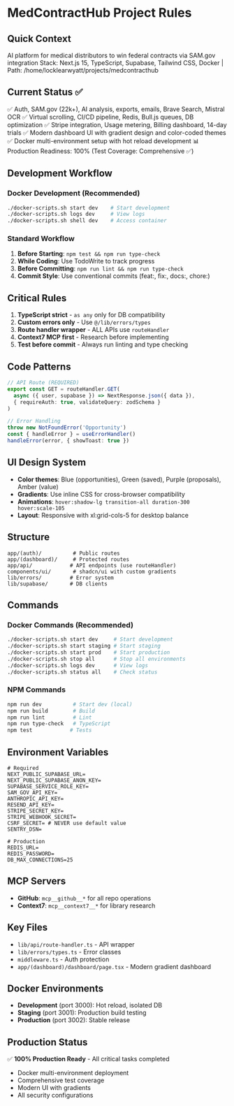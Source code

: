 # MedContractHub Project Rules

## Quick Context
AI platform for medical distributors to win federal contracts via SAM.gov integration
Stack: Next.js 15, TypeScript, Supabase, Tailwind CSS, Docker | Path: /home/locklearwyatt/projects/medcontracthub

## Current Status ✅
✅ Auth, SAM.gov (22k+), AI analysis, exports, emails, Brave Search, Mistral OCR
✅ Virtual scrolling, CI/CD pipeline, Redis, Bull.js queues, DB optimization
✅ Stripe integration, Usage metering, Billing dashboard, 14-day trials
✅ Modern dashboard UI with gradient design and color-coded themes
✅ Docker multi-environment setup with hot reload development
📊 Production Readiness: 100% (Test Coverage: Comprehensive ✅)

## Development Workflow

### Docker Development (Recommended)
```bash
./docker-scripts.sh start dev    # Start development
./docker-scripts.sh logs dev     # View logs
./docker-scripts.sh shell dev    # Access container
```

### Standard Workflow
1. **Before Starting**: `npm test && npm run type-check`
2. **While Coding**: Use TodoWrite to track progress
3. **Before Committing**: `npm run lint && npm run type-check`
4. **Commit Style**: Use conventional commits (feat:, fix:, docs:, chore:)

## Critical Rules
1. **TypeScript strict** - `as any` only for DB compatibility
2. **Custom errors only** - Use `@/lib/errors/types`
3. **Route handler wrapper** - ALL APIs use `routeHandler`
4. **Context7 MCP first** - Research before implementing
5. **Test before commit** - Always run linting and type checking

## Code Patterns
```typescript
// API Route (REQUIRED)
export const GET = routeHandler.GET(
  async ({ user, supabase }) => NextResponse.json({ data }),
  { requireAuth: true, validateQuery: zodSchema }
)

// Error Handling
throw new NotFoundError('Opportunity')
const { handleError } = useErrorHandler()
handleError(error, { showToast: true })
```

## UI Design System
- **Color themes**: Blue (opportunities), Green (saved), Purple (proposals), Amber (value)
- **Gradients**: Use inline CSS for cross-browser compatibility
- **Animations**: `hover:shadow-lg transition-all duration-300 hover:scale-105`
- **Layout**: Responsive with xl:grid-cols-5 for desktop balance

## Structure
```
app/(auth)/          # Public routes
app/(dashboard)/     # Protected routes  
app/api/            # API endpoints (use routeHandler)
components/ui/       # shadcn/ui with custom gradients
lib/errors/         # Error system
lib/supabase/       # DB clients
```

## Commands

### Docker Commands (Recommended)
```bash
./docker-scripts.sh start dev     # Start development
./docker-scripts.sh start staging # Start staging  
./docker-scripts.sh start prod    # Start production
./docker-scripts.sh stop all      # Stop all environments
./docker-scripts.sh logs dev      # View logs
./docker-scripts.sh status all    # Check status
```

### NPM Commands
```bash
npm run dev          # Start dev (local)
npm run build        # Build
npm run lint         # Lint
npm run type-check   # TypeScript
npm test            # Tests
```

## Environment Variables
```env
# Required
NEXT_PUBLIC_SUPABASE_URL=
NEXT_PUBLIC_SUPABASE_ANON_KEY=
SUPABASE_SERVICE_ROLE_KEY=
SAM_GOV_API_KEY=
ANTHROPIC_API_KEY=
RESEND_API_KEY=
STRIPE_SECRET_KEY=
STRIPE_WEBHOOK_SECRET=
CSRF_SECRET= # NEVER use default value
SENTRY_DSN=

# Production
REDIS_URL=
REDIS_PASSWORD=
DB_MAX_CONNECTIONS=25
```

## MCP Servers
- **GitHub**: `mcp__github__*` for all repo operations
- **Context7**: `mcp__context7__*` for library research

## Key Files
- `lib/api/route-handler.ts` - API wrapper
- `lib/errors/types.ts` - Error classes
- `middleware.ts` - Auth protection
- `app/(dashboard)/dashboard/page.tsx` - Modern gradient dashboard

## Docker Environments
- **Development** (port 3000): Hot reload, isolated DB
- **Staging** (port 3001): Production build testing
- **Production** (port 3002): Stable release

## Production Status
✅ **100% Production Ready** - All critical tasks completed
- Docker multi-environment deployment
- Comprehensive test coverage
- Modern UI with gradients
- All security configurations
